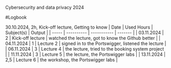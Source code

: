 
Cybersecurity and data privacy 2024

#Logbook

30.10.2024, 2h, Kick-off lecture, Getting to know 
| Date  | Used Hours | Subject(s) | Output |
| ----- | ---------- | ----------- | ------- |
| 03.11.2024 | 2 | Kick-off lecture | watched the lecture, got to know the Github better |
| 04.11.2024 | 1 | Lecture 2 | signed in to the Portswigger, listened the lecture |
| 06.11.2024 | 3 | Lecture 4 | the lecture, tried to the booking system project |
| 11.11.2024 | 3 | Lecture 5 | the lecture, the Portswigger labs |
| 13.11.2024 | 2,5 | Lecture 6 | the workshop, the Portswigger labs |
